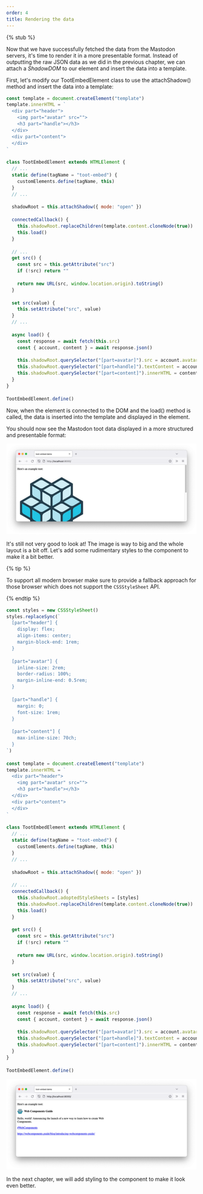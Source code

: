 ```yaml
---
order: 4
title: Rendering the data
---
```


{% stub %}

Now that we have successfully fetched the data from the Mastodon servers, it's time to render it in a more presentable
format. Instead of outputting the raw JSON data as we did in the previous chapter, we can attach a _ShadowDOM_ to our
element and insert the data into a template.

First, let's modify our TootEmbedElement class to use the attachShadow() method and insert the data into a template:

```js
const template = document.createElement("template")
template.innerHTML = `
  <div part="header">
    <img part="avatar" src="">
    <h3 part="handle"></h3>
  </div>
  <div part="content">
  </div>
`

class TootEmbedElement extends HTMLElement {
  // ...
  static define(tagName = "toot-embed") {
    customElements.define(tagName, this)
  }
  // ...

  shadowRoot = this.attachShadow({ mode: "open" })

  connectedCallback() {
    this.shadowRoot.replaceChildren(template.content.cloneNode(true))
    this.load()
  }

  // ...
  get src() {
    const src = this.getAttribute("src")
    if (!src) return ""

    return new URL(src, window.location.origin).toString()
  }

  set src(value) {
    this.setAttribute("src", value)
  }
  // ...

  async load() {
    const response = await fetch(this.src)
    const { account, content } = await response.json()

    this.shadowRoot.querySelector("[part=avatar]").src = account.avatar
    this.shadowRoot.querySelector("[part=handle]").textContent = account.display_name
    this.shadowRoot.querySelector("[part=content]").innerHTML = content
  }
}

TootEmbedElement.define()
```

Now, when the element is connected to the DOM and the load() method is called, the data is inserted into the template
and displayed in the element.

You should now see the Mastodon toot data displayed in a more structured and presentable format:

![A browser screenshot showing the toot-embed component at it's current stage. The example page reads: "Here's an example toot: " followed by a display of the Mastodon toot data including the avatar image, display name, and toot content.](/images/tutorials/mastodon-toot-embed/fig3.png)

It's still not very good to look at! The image is way to big and the whole layout is a bit off. Let's add some
rudimentary styles to the component to make it a bit better.

{% tip %}

To support all modern browser make sure to provide a fallback approach for those browser which does not support the
`CSSStyleSheet` API.

{% endtip %}

```js
const styles = new CSSStyleSheet()
styles.replaceSync(`
  [part="header"] {
    display: flex;
    align-items: center;
    margin-block-end: 1rem;
  }

  [part="avatar"] {
    inline-size: 2rem;
    border-radius: 100%;
    margin-inline-end: 0.5rem;
  }

  [part="handle"] {
    margin: 0;
    font-size: 1rem;
  }
  
  [part="content"] {
    max-inline-size: 70ch;
  }
`)

const template = document.createElement("template")
template.innerHTML = `
  <div part="header">
    <img part="avatar" src="">
    <h3 part="handle"></h3>
  </div>
  <div part="content">
  </div>
`

class TootEmbedElement extends HTMLElement {
  // ...
  static define(tagName = "toot-embed") {
    customElements.define(tagName, this)
  }
  // ...

  shadowRoot = this.attachShadow({ mode: "open" })

  // ...
  connectedCallback() {
    this.shadowRoot.adoptedStyleSheets = [styles]
    this.shadowRoot.replaceChildren(template.content.cloneNode(true))
    this.load()
  }

  get src() {
    const src = this.getAttribute("src")
    if (!src) return ""

    return new URL(src, window.location.origin).toString()
  }

  set src(value) {
    this.setAttribute("src", value)
  }
  // ...

  async load() {
    const response = await fetch(this.src)
    const { account, content } = await response.json()

    this.shadowRoot.querySelector("[part=avatar]").src = account.avatar
    this.shadowRoot.querySelector("[part=handle]").textContent = account.display_name
    this.shadowRoot.querySelector("[part=content]").innerHTML = content
  }
}

TootEmbedElement.define()
```

![A browser screenshot showing the toot-embed component at it's current stage. The example page reads: "Here's an example toot: " followed by a display of the Mastodon toot data including the avatar image, display name, and toot content. The component has a rudimentary layout.](/images/tutorials/mastodon-toot-embed/fig4.png)

In the next chapter, we will add styling to the component to make it look even better.
